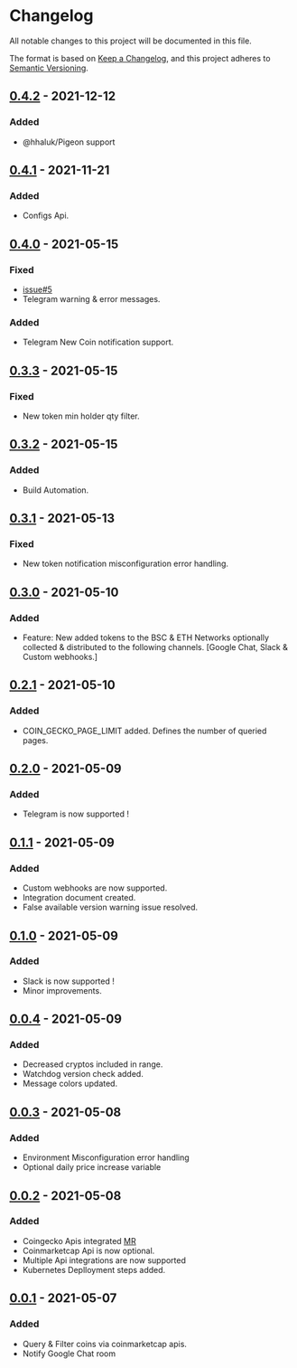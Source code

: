 # Changelog
All notable changes to this project will be documented in this file.

The format is based on [Keep a Changelog](https://keepachangelog.com/en/1.0.0/),
and this project adheres to [Semantic Versioning](https://semver.org/spec/v2.0.0.html).
## [0.4.2] - 2021-12-12
### Added
- @hhaluk/Pigeon support

## [0.4.1] - 2021-11-21
### Added
- Configs Api.

## [0.4.0] - 2021-05-15
### Fixed
- [issue#5]
- Telegram warning & error messages.
### Added
- Telegram New Coin notification support.
## [0.3.3] - 2021-05-15
### Fixed
- New token min holder qty filter.

## [0.3.2] - 2021-05-15
### Added
- Build Automation.

## [0.3.1] - 2021-05-13
### Fixed
- New token notification misconfiguration error handling.

## [0.3.0] - 2021-05-10
### Added
- Feature: New added tokens to the BSC & ETH Networks optionally collected & distributed to the following channels. [Google Chat, Slack & Custom webhooks.]
## [0.2.1] - 2021-05-10
### Added
- COIN_GECKO_PAGE_LIMIT added. Defines the number of queried pages.
## [0.2.0] - 2021-05-09
### Added
- Telegram is now supported !
## [0.1.1] - 2021-05-09
### Added
- Custom webhooks are now supported.
- Integration document created.
- False available version warning issue resolved.
## [0.1.0] - 2021-05-09
### Added
- Slack is now supported !
- Minor improvements.
## [0.0.4] - 2021-05-09
### Added
- Decreased cryptos included in range.
- Watchdog version check added.
- Message colors updated.
## [0.0.3] - 2021-05-08
### Added
- Environment Misconfiguration error handling
- Optional daily price increase variable

## [0.0.2] - 2021-05-08
### Added
- Coingecko Apis integrated [MR](https://github.com/Huseyinnurbaki/crypto-watchdog/commit/ed8fa10ba8b8653435f2580f4def54ad82e2555e) 
- Coinmarketcap Api is now optional.
- Multiple Api integrations are now supported
- Kubernetes Deplloyment steps added.

## [0.0.1] - 2021-05-07
### Added
- Query & Filter coins via coinmarketcap apis.
- Notify Google Chat room

[0.4.2]: https://github.com/Huseyinnurbaki/crypto-watchdog/releases/tag/0.4.2
[0.4.1]: https://github.com/Huseyinnurbaki/crypto-watchdog/releases/tag/0.4.1
[0.4.0]: https://github.com/Huseyinnurbaki/crypto-watchdog/releases/tag/0.4.0
[0.3.3]: https://github.com/Huseyinnurbaki/crypto-watchdog/releases/tag/0.3.3
[0.3.2]: https://github.com/Huseyinnurbaki/crypto-watchdog/releases/tag/0.3.2
[0.3.1]: https://github.com/Huseyinnurbaki/crypto-watchdog/releases/tag/0.3.1
[0.3.0]: https://github.com/Huseyinnurbaki/crypto-watchdog/releases/tag/0.3.0
[0.2.1]: https://github.com/Huseyinnurbaki/crypto-watchdog/releases/tag/0.2.1
[0.2.0]: https://github.com/Huseyinnurbaki/crypto-watchdog/releases/tag/0.2.0
[0.1.1]: https://github.com/Huseyinnurbaki/crypto-watchdog/releases/tag/0.1.1
[0.1.0]: https://github.com/Huseyinnurbaki/crypto-watchdog/releases/tag/0.1.0
[0.0.4]: https://github.com/Huseyinnurbaki/crypto-watchdog/releases/tag/0.0.4
[0.0.3]: https://github.com/Huseyinnurbaki/crypto-watchdog/releases/tag/0.0.3
[0.0.2]: https://github.com/Huseyinnurbaki/crypto-watchdog/releases/tag/0.0.2
[0.0.1]: https://github.com/Huseyinnurbaki/crypto-watchdog/releases/tag/0.0.1
[issue#5]: https://github.com/Huseyinnurbaki/crypto-watchdog/issues/5
